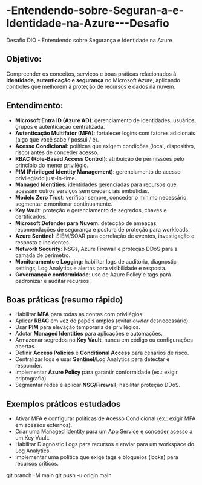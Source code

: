 # -Entendendo-sobre-Seguran-a-e-Identidade-na-Azure---Desafio
 Desafio DIO - Entendendo sobre Segurança e Identidade na Azure

## Objetivo:
Compreender os conceitos, serviços e boas práticas relacionados à **identidade, autenticação e segurança** no Microsoft Azure, aplicando controles que melhorem a proteção de recursos e dados na nuvem.

## Entendimento: 
- **Microsoft Entra ID (Azure AD)**: gerenciamento de identidades, usuários, grupos e autenticação centralizada.  
- **Autenticação Multifator (MFA)**: fortalecer logins com fatores adicionais (algo que você sabe / possui / é).  
- **Acesso Condicional**: políticas que exigem condições (local, dispositivo, risco) antes de conceder acesso.  
- **RBAC (Role-Based Access Control)**: atribuição de permissões pelo princípio do menor privilégio.  
- **PIM (Privileged Identity Management)**: gerenciamento de acesso privilegiado just-in-time.  
- **Managed Identities**: identidades gerenciadas para recursos que acessam outros serviços sem credenciais embutidas.  
- **Modelo Zero Trust**: verificar sempre, conceder o mínimo necessário, segmentar e monitorar continuamente.  
- **Key Vault**: proteção e gerenciamento de segredos, chaves e certificados.  
- **Microsoft Defender para Nuvem**: detecção de ameaças, recomendações de segurança e postura de proteção para workloads.  
- **Azure Sentinel**: SIEM/SOAR para correlação de eventos, investigação e resposta a incidentes.  
- **Network Security**: NSGs, Azure Firewall e proteção DDoS para a camada de perímetro.  
- **Monitoramento e Logging**: habilitar logs de auditoria, diagnostic settings, Log Analytics e alertas para visibilidade e resposta.  
- **Governança e conformidade**: uso de Azure Policy e tags para padronizar e auditar recursos.

## Boas práticas (resumo rápido)
- Habilitar **MFA** para todas as contas com privilégios.  
- Aplicar **RBAC** em vez de papéis amplos (evitar *owner* desnecessário).  
- Usar **PIM** para elevação temporária de privilégios.  
- Adotar **Managed Identities** para aplicações e automações.  
- Armazenar segredos no **Key Vault**, nunca em código ou configurações abertas.  
- Definir **Access Policies** e **Conditional Access** para cenários de risco.  
- Centralizar logs e usar **Sentinel**/Log Analytics para detectar e responder.  
- Implementar **Azure Policy** para garantir conformidade (ex.: exigir criptografia).  
- Segmentar redes e aplicar **NSG/Firewall**; habilitar proteção DDoS.

## Exemplos práticos estudados
- Ativar MFA e configurar políticas de Acesso Condicional (ex.: exigir MFA em acessos externos).  
- Criar uma Managed Identity para um App Service e conceder acesso a um Key Vault.  
- Habilitar Diagnostic Logs para recursos e enviar para um workspace do Log Analytics.  
- Implementar uma política que exige tags e bloqueios (locks) para recursos críticos.

git branch -M main
git push -u origin main
